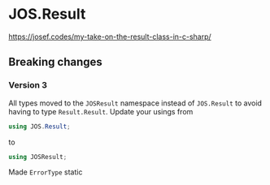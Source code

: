 # JOS.Result
https://josef.codes/my-take-on-the-result-class-in-c-sharp/

## Breaking changes

### Version 3
All types moved to the `JOSResult` namespace instead of `JOS.Result` to avoid 
having to type `Result.Result`. Update your usings from
```csharp
using JOS.Result;
```
to
```csharp
using JOSResult;
```

Made `ErrorType` static

